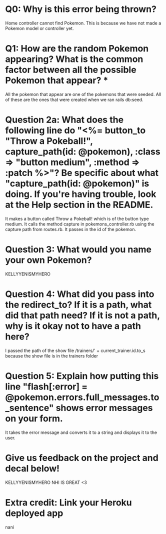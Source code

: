 # Q0: Why is this error being thrown?
Home controller cannot find Pokemon. This is because we have not made a Pokemon model or controller yet.  

# Q1: How are the random Pokemon appearing? What is the common factor between all the possible Pokemon that appear? *
All the pokemon that appear are one of the pokemons that were seeded. All of these are the ones that were created when we ran rails db:seed.

# Question 2a: What does the following line do "<%= button_to "Throw a Pokeball!", capture_path(id: @pokemon), :class => "button medium", :method => :patch %>"? Be specific about what "capture_path(id: @pokemon)" is doing. If you're having trouble, look at the Help section in the README.
It makes a button called Throw a Pokeball! which is of the button type medium. 
It calls the method capture in pokemons_controller.rb using the capture path from routes.rb. It passes in the id of the pokemon. 

# Question 3: What would you name your own Pokemon?
KELLYYENISMYHERO

# Question 4: What did you pass into the redirect_to? If it is a path, what did that path need? If it is not a path, why is it okay not to have a path here?
I passed the path of the show file /trainers/' + current_trainer.id.to_s because the show file is in the trainers folder

# Question 5: Explain how putting this line "flash[:error] = @pokemon.errors.full_messages.to_sentence" shows error messages on your form.
It takes the error message and converts it to a string and displays it to the user. 

# Give us feedback on the project and decal below!
KELLYYENISMYHERO
NHI IS GREAT
<3


# Extra credit: Link your Heroku deployed app
nani